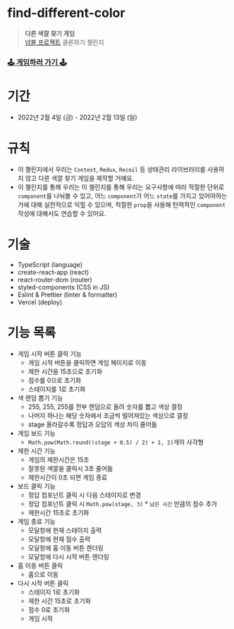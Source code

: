 # find-different-color

> **다른 색깔 찾기 게임**  
> [넘블 프로젝트](https://numble-react.vercel.app/) 클론하기 챌린지

### [🕹️ 게임하러 가기 🕹️](https://find-different-color.vercel.app/)

# 기간

- 2022년 2월 4일 (금) - 2022년 2월 13일 (일)

# 규칙

- 이 챌린지에서 우리는 `Context`, `Redux`, `Recoil` 등 상태관리 라이브러리를 사용하지 않고 다른 색깔 찾기 게임을 제작할 거예요.
- 이 챌린지를 통해 우리는 이 챌린지를 통해 우리는 요구사항에 따라 적절한 단위로 `component`를 나눠볼 수 있고, 어느 `component`가 어느 `state`를 가지고 있어야하는가에 대해 실전적으로 익힐 수 있으며, 적절한 `prop`을 사용해 탄력적인 `component` 작성에 대해서도 연습할 수 있어요.

# 기술

- TypeScript (language)
- create-react-app (react)
- react-router-dom (router)
- styled-components (CSS in JS)
- Eslint & Prettier (linter & formatter)
- Vercel (deploy)

# 기능 목록

- 게임 시작 버튼 클릭 기능
  - 게임 시작 버튼을 클릭하면 게임 페이지로 이동
  - 제한 시간을 15초으로 초기화
  - 점수를 0으로 초기화
  - 스테이지를 1로 초기화
- 색 랜덤 뽑기 기능
  - 255, 255, 255를 전부 랜덤으로 돌려 숫자를 뽑고 색상 결정
  - 나머지 하나는 해당 숫자에서 조금씩 떨어져있는 색상으로 결정
  - stage 올라갈수록 정답과 오답의 색상 차이 줄어듦
- 게임 보드 기능
  - `Math.pow(Math.round((stage + 0.5) / 2) + 1, 2)`개의 사각형
- 제한 시간 기능
  - 게임의 제한시간은 15초
  - 잘못된 색깔을 클릭시 3초 줄어듦
  - 제한시간이 0초 되면 게임 종료
- 보드 클릭 기능
  - 정답 컴포넌트 클릭 시 다음 스테이지로 변경
  - 정답 컴포넌트 클릭 시 `Math.pow(stage, 3)` \* `남은 시간` 만큼의 점수 추가
  - 제한시간 15초로 초기화
- 게임 종료 기능
  - 모달창에 현재 스테이지 출력
  - 모달창에 현재 점수 출력
  - 모달창에 홈 이동 버튼 렌더링
  - 모달창에 다시 시작 버튼 렌더링
- 홈 이동 버튼 클릭
  - 홈으로 이동
- 다시 시작 버튼 클릭
  - 스테이지 1로 초기화
  - 제한 시간 15초로 초기화
  - 점수 0로 초기화
  - 게임 시작
